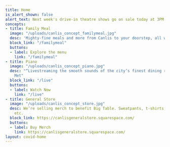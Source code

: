 ```yaml
---
title: Home
is_alert_shown: false
alert_text: Next week's drive-in theatre shows go on sale today at 3PM!
concepts:
- title: Family Meal
  image: "/uploads/canlis_concept_familymeal.jpg"
  desc: 'Mighty-fine meals and more from Canlis to your doorstep, all with zero contact. '
  block_link: "/familymeal"
  buttons:
  - label: Explore the menu
    link: "/familymeal"
- title: Piano
  image: "/uploads/canlis_concept_piano.jpg"
  desc: "“Livestreaming the smooth sounds of the city’s finest dining room…”  - Seattle
    Met"
  block_link: "/live"
  buttons:
  - label: Watch Now
    link: "/live"
- title: General Store
  image: "/uploads/canlis_concept_store.jpg"
  desc: We’re selling merch to benefit Big Table. Sweatpants, t-shirts, coffee mugs,
    etc.
  block_link: https://canlisgeneralstore.squarespace.com/
  buttons:
  - label: Buy Merch
    link: https://canlisgeneralstore.squarespace.com/
layout: covid-home
---
```


